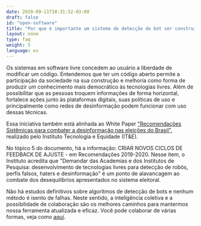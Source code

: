 ```yaml
---
date: 2020-09-11T18:31:52-03:00
draft: false
id: "open-software"
title: "Por que é importante um sistema de detecção de bot ser construído em software livre?"
layout: none
type: faq
weight: 5
language: es
---
```

Os sistemas em software livre concedem ao usuário a liberdade de modificar um código. Entendemos que ter um código aberto permite a participação da sociedade na sua construção e melhoria como forma de produzir um conhecimento mais democrático às tecnologias livres. Além de possibilitar que as pessoas troquem informações de forma horizontal, fortalece ações junto às plataformas digitais, suas políticas de uso e principalmente como redes de desinformação podem funcionar com uso dessas técnicas.

Essa iniciativa também está alinhada ao White Paper ["Recomendações Sistêmicas para combater a desinformação nas eleições do Brasil"](https://tecnologiaequidade.org.br/projects/desinformacao-em-eleicoes/), realizado pelo Instituto Tecnologia e Equidade (IT&E).

No tópico 5 do documento, há a informação: CRIAR NOVOS CICLOS DE FEEDBACK DE AJUSTE - em Recomendações 2019-2020. Nesse item, o Instituto acredita que "Demandar das Academias e dos Institutos de Pesquisa: desenvolvimento de tecnologias livres para detecção de robôs, perfis falsos, haters e desinformação" é um ponto de alavancagem ao combate dos desequilíbrios apresentados no sistema eleitoral.

Não há estudos definitivos sobre algoritmos de detecção de bots e nenhum método é isento de falhas. Neste sentido, a inteligência coletiva e a possibilidade de colaboração são os melhores caminhos para mantermos nossa ferramenta atualizada e eficaz. Você pode colaborar de várias formas, veja como [aqui](/collaborate).
